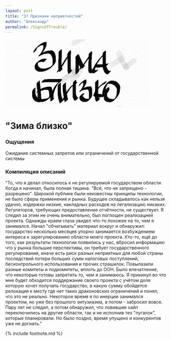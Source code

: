 ```yaml
---
layout: post
title: "37 Признаки неприятностей"
author: "Александр"
permalink: /SignsOfTrouble/
---
```

!["Думал что тучи сгущаются "](/_img/37.jpg)
# "Зима близко"

### Ощущения
Ожидание системных запретов или ограничений от государственной системы

### Компиляция описаний
"То, что я делал относилось к не регулируемой государством области. Когда я начинал, была полная тишина. "Всё, что не  запрещено - разрешено". Широкой публике были неизвестны принципы технологии, не было сферы применения и рынка. Будущее складывалось как нельзя удачно, издержки низкие, накладных расходов на легализацию никаких. Регуляторов, требующих предоставление отчётности, не существует. Я следил за этим не очень внимательно, был поглощен реализацией проекта. Однажды краем глаза   увидел что-то похожее на то, чем я занимался. Начал "обчитывать" материал вокруг и обнаружил: государство несколько месяцев упорно занимается возбуждением интереса к зарегулированию области моего проекта. Кто-то, ещё до того, как результаты технологии появились у нас, вбросил информацию что у рынка большие перспективы, он требует государственного регулирования, иначе есть риск разных неприятных для любой страны последствий потери больших сумм налоговых поступлений, бесконтрольного использования и прочих страшилок. Повылазили разные комитеты и подкомитеты, вплоть до ООН. Было впечатление, что некоторые готовы запретить то, чем я занимаюсь. Я прикинул во что мне будет обходится поддержание своего проекта с учётом доля которую хочет получать государство, в какую сумму обойдется релокация к месту где нет таких драконовских ограничений и понял, что это не реально. Некоторое время я по инерции занимался проектом, но уже без прошлого энтузиазма, а потом - забросил вовсе. Пару  лет не следил, а потом обнаружил, что ловившие хайп переключились на другие области, так и не исполнив тех "пугалок", которые планировали. Но было поздно, время упущено и конкурентов уже не догнать."

{% include footnote.md %}

